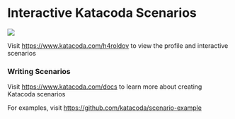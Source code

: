 # Interactive Katacoda Scenarios

[![](http://shields.katacoda.com/katacoda/h4roldov/count.svg)](https://www.katacoda.com/h4roldov "Get your profile on Katacoda.com")

Visit https://www.katacoda.com/h4roldov to view the profile and interactive scenarios

### Writing Scenarios
Visit https://www.katacoda.com/docs to learn more about creating Katacoda scenarios

For examples, visit https://github.com/katacoda/scenario-example
